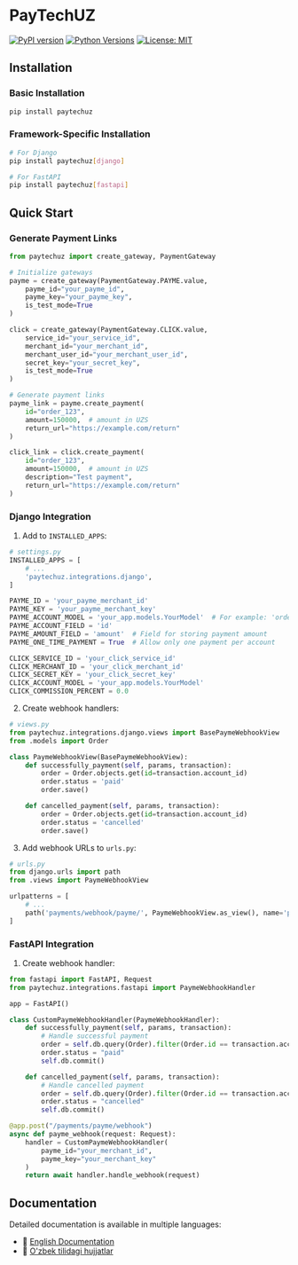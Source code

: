 # PayTechUZ

[![PyPI version](https://badge.fury.io/py/paytechuz.svg)](https://badge.fury.io/py/paytechuz)
[![Python Versions](https://img.shields.io/pypi/pyversions/paytechuz.svg)](https://pypi.org/project/paytechuz/)
[![License: MIT](https://img.shields.io/badge/License-MIT-yellow.svg)](https://opensource.org/licenses/MIT)
## Installation

### Basic Installation

```bash
pip install paytechuz
```

### Framework-Specific Installation

```bash
# For Django
pip install paytechuz[django]

# For FastAPI
pip install paytechuz[fastapi]
```

## Quick Start

### Generate Payment Links

```python
from paytechuz import create_gateway, PaymentGateway

# Initialize gateways
payme = create_gateway(PaymentGateway.PAYME.value,
    payme_id="your_payme_id",
    payme_key="your_payme_key",
    is_test_mode=True
)

click = create_gateway(PaymentGateway.CLICK.value,
    service_id="your_service_id",
    merchant_id="your_merchant_id",
    merchant_user_id="your_merchant_user_id",
    secret_key="your_secret_key",
    is_test_mode=True
)

# Generate payment links
payme_link = payme.create_payment(
    id="order_123",
    amount=150000,  # amount in UZS
    return_url="https://example.com/return"
)

click_link = click.create_payment(
    id="order_123",
    amount=150000,  # amount in UZS
    description="Test payment",
    return_url="https://example.com/return"
)
```

### Django Integration

1. Add to `INSTALLED_APPS`:

```python
# settings.py
INSTALLED_APPS = [
    # ...
    'paytechuz.integrations.django',
]

PAYME_ID = 'your_payme_merchant_id'
PAYME_KEY = 'your_payme_merchant_key'
PAYME_ACCOUNT_MODEL = 'your_app.models.YourModel'  # For example: 'orders.models.Order'
PAYME_ACCOUNT_FIELD = 'id'
PAYME_AMOUNT_FIELD = 'amount'  # Field for storing payment amount
PAYME_ONE_TIME_PAYMENT = True  # Allow only one payment per account

CLICK_SERVICE_ID = 'your_click_service_id'
CLICK_MERCHANT_ID = 'your_click_merchant_id'
CLICK_SECRET_KEY = 'your_click_secret_key'
CLICK_ACCOUNT_MODEL = 'your_app.models.YourModel'
CLICK_COMMISSION_PERCENT = 0.0
```

2. Create webhook handlers:

```python
# views.py
from paytechuz.integrations.django.views import BasePaymeWebhookView
from .models import Order

class PaymeWebhookView(BasePaymeWebhookView):
    def successfully_payment(self, params, transaction):
        order = Order.objects.get(id=transaction.account_id)
        order.status = 'paid'
        order.save()

    def cancelled_payment(self, params, transaction):
        order = Order.objects.get(id=transaction.account_id)
        order.status = 'cancelled'
        order.save()
```

3. Add webhook URLs to `urls.py`:

```python
# urls.py
from django.urls import path
from .views import PaymeWebhookView

urlpatterns = [
    # ...
    path('payments/webhook/payme/', PaymeWebhookView.as_view(), name='payme_webhook'),
]
```

### FastAPI Integration

1. Create webhook handler:

```python
from fastapi import FastAPI, Request
from paytechuz.integrations.fastapi import PaymeWebhookHandler

app = FastAPI()

class CustomPaymeWebhookHandler(PaymeWebhookHandler):
    def successfully_payment(self, params, transaction):
        # Handle successful payment
        order = self.db.query(Order).filter(Order.id == transaction.account_id).first()
        order.status = "paid"
        self.db.commit()

    def cancelled_payment(self, params, transaction):
        # Handle cancelled payment
        order = self.db.query(Order).filter(Order.id == transaction.account_id).first()
        order.status = "cancelled"
        self.db.commit()

@app.post("/payments/payme/webhook")
async def payme_webhook(request: Request):
    handler = CustomPaymeWebhookHandler(
        payme_id="your_merchant_id",
        payme_key="your_merchant_key"
    )
    return await handler.handle_webhook(request)
```

## Documentation

Detailed documentation is available in multiple languages:

- 📖 [English Documentation](docs/en/index.md)
- 📖 [O'zbek tilidagi hujjatlar](docs/uz/index.md)
